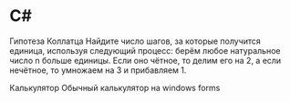 # C#
Гипотеза Коллатца
Найдите число шагов, за которые получится единица, используя следующий процесс: берём любое натуральное число n больше единицы. Если оно чётное, то делим его на 2, а если нечётное, то умножаем на 3 и прибавляем 1.

Калькулятор
Обычный калькулятор на windows forms
